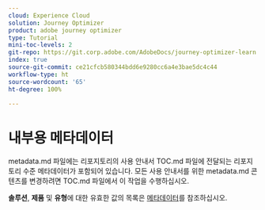 ```yaml
---
cloud: Experience Cloud
solution: Journey Optimizer
product: adobe journey optimizer
type: Tutorial
mini-toc-levels: 2
git-repo: https://git.corp.adobe.com/AdobeDocs/journey-optimizer-learn.ko-KR
index: true
source-git-commit: ce21cfcb580344bdd6e9280cc6a4e3bae5dc4c44
workflow-type: ht
source-wordcount: '65'
ht-degree: 100%

---
```



# 내부용 메타데이터

metadata.md 파일에는 리포지토리의 사용 안내서 TOC.md 파일에 전달되는 리포지토리 수준 메타데이터가 포함되어 있습니다. 모든 사용 안내서를 위한 metadata.md 콘텐츠를 변경하려면 TOC.md 파일에서 이 작업을 수행하십시오.

**솔루션**, **제품** 및 **유형**&#x200B;에 대한 유효한 값의 목록은 [메타데이터](https://experienceleague.adobe.com/docs/authoring-guide-exl/using/editing/user-guide-setup/metadata.html?lang=ko)를 참조하십시오.
